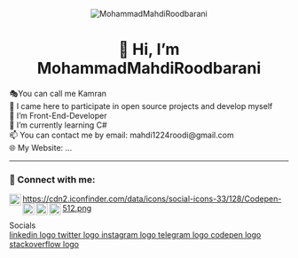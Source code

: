 <p align="center">
 <img src="[[[https://bahalmag.ir/wp-content/uploads/2020/02/photo-1550645612-83f5d594b671-768x512.jpg]](https://wallpaperaccess.com/full/314785.jpg)](https://wallpapers.com/images/featured/programming-w6xdj0v8bgeg0flc.jpg)" alt="MohammadMahdiRoodbarani">
</p>
<h1 align="center">👋 Hi, I’m MohammadMahdiRoodbarani</h1>
🎭You can call me Kamran<br>
🎯 I came here to participate in open source projects and develop myself<br>
👀 I’m Front-End-Developer<br>
🌱 I’m currently learning C#<br>
📫 You can contact me by email: mahdi1224roodi@gmail.com<br>
🌐 My Website: ...<br>
<hr>
<h3>🤝 Connect with me:</h3>

<a href="https://codepen.io/mahdi1224roodi"><img align="left" src="" alt="..." width="21px"/>https://cdn2.iconfinder.com/data/icons/social-icons-33/128/Codepen-512.png</a>
<a href="https://www.linkedin.com/in/mahdi1224roodi/"><img align="left" src="https://user-images.githubusercontent.com/108976550/205439314-6c244884-b22d-4e2a-b83b-94377b88a301.png" alt="..." width="21px"/></a>
<a href="https://t.me/Mahdi1224R"><img align="left" src="https://cdn3.iconfinder.com/data/icons/social-icons-33/512/Telegram-256.png" alt="..." width="21px"/></a>
<a href="https://www.instagram.com/mahdi1224roodi"><img align="left" src="https://user-images.githubusercontent.com/108976550/205439420-4acda2ac-ba3d-437e-b373-04e0e78929d7.png" alt="..." width="21px"/></a>

Socials <br>
<a href="#">linkedin logo twitter logo instagram logo telegram logo codepen logo stackoverflow logo</a>
